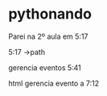 # pythonando


Parei na 2º aula em 5:17

5:17 ->path

gerencia eventos 5:41 

html gerencia evento a 7:12
